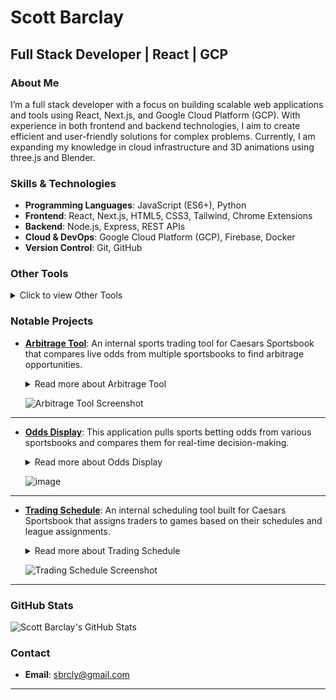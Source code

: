 # Scott Barclay

## Full Stack Developer | React | GCP

### About Me
I’m a full stack developer with a focus on building scalable web applications and tools using React, Next.js, and Google Cloud Platform (GCP). With experience in both frontend and backend technologies, I aim to create efficient and user-friendly solutions for complex problems. Currently, I am expanding my knowledge in cloud infrastructure and 3D animations using three.js and Blender.

### Skills & Technologies
- **Programming Languages**: JavaScript (ES6+), Python
- **Frontend**: React, Next.js, HTML5, CSS3, Tailwind, Chrome Extensions
- **Backend**: Node.js, Express, REST APIs
- **Cloud & DevOps**: Google Cloud Platform (GCP), Firebase, Docker
- **Version Control**: Git, GitHub

### Other Tools

<details>
  <summary>Click to view Other Tools</summary>

- Build Tools: Webpack, Vite
- CI/CD: GitHub Actions
- Database: MongoDB, Firebase, MySQL, PostgreSQL, BigQuery
- API Tools: RESTful APIs, GraphQL, Postman
- Cloud Services: GCP, Firebase, Netlify, Vercel
- - CMS: WordPress
- Scripting: Python (for email scraping and spreadsheet automation)
- IDE: VS Code

</details>

### Notable Projects

- **[Arbitrage Tool](https://github.com/sbrcly/Arbitrage-Public)**: An internal sports trading tool for Caesars Sportsbook that compares live odds from multiple sportsbooks to find arbitrage opportunities.
  
  <details>
    <summary>Read more about Arbitrage Tool</summary>
    This tool leverages multiple APIs to pull live betting data from Caesars Sportsbook and approximately 50 other sportsbooks. Bets with potential arbitrage are displayed in a table that updates every minute. The server-side uses Axios to fetch data and Socket.io to send it to the client in real-time.
  </details>
  
  ![Arbitrage Tool Screenshot](https://user-images.githubusercontent.com/93163082/169880288-3cb09e61-2a11-4940-8607-8a3625321c0f.png)

---

- **[Odds Display](https://github.com/sbrcly/Odds-Display-Public)**: This application pulls sports betting odds from various sportsbooks and compares them for real-time decision-making.
  
  <details>
    <summary>Read more about Odds Display</summary>
    The server-side fetches and stores the data in a Google BigQuery table using APIs, while the client-side displays and updates this data in real-time. Sports traders use this tool to monitor and compare live betting odds for MoneyLine, Spread, and Total bets across the market.
  </details>
  
  ![image](https://github.com/user-attachments/assets/0ab90e20-eaa5-4dd0-b608-a0420baeacac)

---

- **[Trading Schedule](https://github.com/sbrcly/Trading-Schedule-Public)**: An internal scheduling tool built for Caesars Sportsbook that assigns traders to games based on their schedules and league assignments.
  
  <details>
    <summary>Read more about Trading Schedule</summary>
    This tool pulls in game data from BetRadar and BetGenius APIs and allows traders to filter by date, keyword, or league. Other features include editing trader assignments, notifications for unassigned games, and game detail pop-ups. Trader dashboards and stats are currently under development.
  </details>
  
  ![Trading Schedule Screenshot](https://user-images.githubusercontent.com/93163082/169713029-5ebd3564-bc1a-432f-801f-53b1d80c54ee.png)

---

### GitHub Stats
![Scott Barclay's GitHub Stats](https://github-readme-stats.vercel.app/api?username=scottbarclay&show_icons=true&theme=default)

### Contact
- **Email**: [sbrcly@gmail.com](mailto:sbrcly@gmail.com)

---
